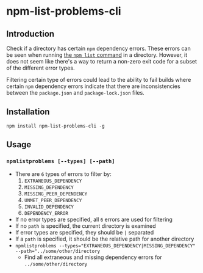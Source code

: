 # npm-list-problems-cli

## Introduction

Check if a directory has certain `npm` dependency errors. These errors can be seen when running [the `npm list` command](https://docs.npmjs.com/cli/ls) in a directory. However, it does not seem like there's a way to return a non-zero exit code for a subset of the different error types.

Filtering certain type of errors could lead to the ability to fail builds where certain `npm` dependency errors indicate that there are inconsistencies between the `package.json` and `package-lock.json` files.

## Installation

`npm install npm-list-problems-cli -g`

## Usage

### `npmlistproblems [--types] [--path]`

* There are `6` types of errors to filter by:
  1. `EXTRANEOUS_DEPENDENCY`
  1. `MISSING_DEPENDENCY`
  1. `MISSING_PEER_DEPENDENCY`
  1. `UNMET_PEER_DEPENDENCY`
  1. `INVALID_DEPENDENCY`
  1. `DEPENDENCY_ERROR`
* If no error types are specified, all `6` errors are used for filtering
* If no `path` is specified, the current directory is examined
* If error types are specified, they should be `|` separated
* If a `path` is specified, it should be the relative path for another directory
* `npmlistproblems --types="EXTRANEOUS_DEPENDENCY|MISSING_DEPENDENCY" --path="../some/other/directory`
  * Find all extraneous and missing dependency errors for `../some/other/directory`
